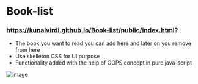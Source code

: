 # Book-list
### https://kunalvirdi.github.io/Book-list/public/index.html?

- The book you want to read you can add here and later on you remove from here
- Use skelleton CSS for UI purpose
- Functionality added with the help of OOPS concept in pure java-script

![image](https://user-images.githubusercontent.com/71556630/148238533-6afbd6d7-bf9e-4ec0-8389-93095ccdd16b.png)

